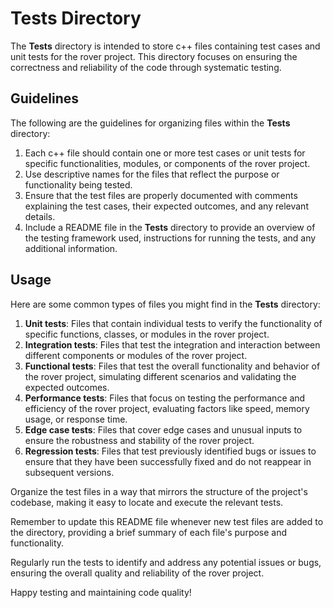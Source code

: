 # Tests Directory

The **Tests** directory is intended to store c++ files containing test cases and unit tests for the rover project. This directory focuses on ensuring the correctness and reliability of the code through systematic testing.

## Guidelines

The following are the guidelines for organizing files within the **Tests** directory:

1. Each c++ file should contain one or more test cases or unit tests for specific functionalities, modules, or components of the rover project.
2. Use descriptive names for the files that reflect the purpose or functionality being tested.
3. Ensure that the test files are properly documented with comments explaining the test cases, their expected outcomes, and any relevant details.
4. Include a README file in the **Tests** directory to provide an overview of the testing framework used, instructions for running the tests, and any additional information.

## Usage

Here are some common types of files you might find in the **Tests** directory:

1. **Unit tests**: Files that contain individual tests to verify the functionality of specific functions, classes, or modules in the rover project.
2. **Integration tests**: Files that test the integration and interaction between different components or modules of the rover project.
3. **Functional tests**: Files that test the overall functionality and behavior of the rover project, simulating different scenarios and validating the expected outcomes.
4. **Performance tests**: Files that focus on testing the performance and efficiency of the rover project, evaluating factors like speed, memory usage, or response time.
5. **Edge case tests**: Files that cover edge cases and unusual inputs to ensure the robustness and stability of the rover project.
6. **Regression tests**: Files that test previously identified bugs or issues to ensure that they have been successfully fixed and do not reappear in subsequent versions.

Organize the test files in a way that mirrors the structure of the project's codebase, making it easy to locate and execute the relevant tests.

Remember to update this README file whenever new test files are added to the directory, providing a brief summary of each file's purpose and functionality.

Regularly run the tests to identify and address any potential issues or bugs, ensuring the overall quality and reliability of the rover project.

Happy testing and maintaining code quality!